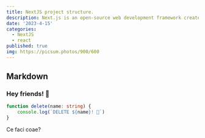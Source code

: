 ```yaml
---
title: NextJS project structure.
description: Next.js is an open-source web development framework created by the private company Vercel providing React-based web applications with server-side rendering and static website generation..
date: '2023-4-15'
categories:
  - NextJS 
  - react
published: true
img: https://picsum.photos/900/600
---
```


## Markdown

### Hey friends! 👋

```ts
function delete(name: string) {
	console.log(`DELETE ${name}! 👋`)
}
```

Ce faci coae?
